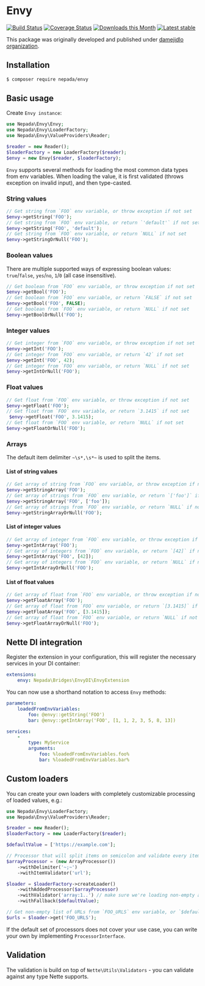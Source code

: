 Envy
====

[![Build Status](https://travis-ci.org/nepada/envy.svg?branch=master)](https://travis-ci.org/nepada/envy)
[![Coverage Status](https://coveralls.io/repos/github/nepada/envy/badge.svg?branch=master)](https://coveralls.io/github/nepada/envy?branch=master)
[![Downloads this Month](https://img.shields.io/packagist/dm/nepada/envy.svg)](https://packagist.org/packages/nepada/envy)
[![Latest stable](https://img.shields.io/packagist/v/nepada/envy.svg)](https://packagist.org/packages/nepada/envy)

This package was originally developed and published under [damejidlo organization](https://github.com/damejidlo).


## Installation

```sh
$ composer require nepada/envy
```


## Basic usage

Create `Envy instance`:

```php
use Nepada\Envy\Envy;
use Nepada\Envy\LoaderFactory;
use Nepada\Envy\ValueProviders\Reader;

$reader = new Reader();
$loaderFactory = new LoaderFactory($reader);
$envy = new Envy($reader, $loaderFactory);
```

`Envy` supports several methods for loading the most common data types from env variables. When loading the value, it is first validated (throws exception on invalid input), and then type-casted.


### String values

```php
// Get string from `FOO` env variable, or throw exception if not set
$envy->getString('FOO');
// Get string from `FOO` env variable, or return `'default'` if not set
$envy->getString('FOO', 'default');
// Get string from `FOO` env variable, or return `NULL` if not set
$envy->getStringOrNull('FOO');
```

### Boolean values

There are multiple supported ways of expressing boolean values: `true`/`false`, `yes`/`no`, `1`/`0` (all case insensitive).

```php
// Get boolean from `FOO` env variable, or throw exception if not set
$envy->getBool('FOO');
// Get boolean from `FOO` env variable, or return `FALSE` if not set
$envy->getBool('FOO', FALSE);
// Get boolean from `FOO` env variable, or return `NULL` if not set
$envy->getBoolOrNull('FOO');
```

### Integer values

```php
// Get integer from `FOO` env variable, or throw exception if not set
$envy->getInt('FOO');
// Get integer from `FOO` env variable, or return `42` if not set
$envy->getInt('FOO', 42);
// Get integer from `FOO` env variable, or return `NULL` if not set
$envy->getIntOrNull('FOO');
```

### Float values

```php
// Get float from `FOO` env variable, or throw exception if not set
$envy->getFloat('FOO');
// Get float from `FOO` env variable, or return `3.1415` if not set
 $envy->getFloat('FOO', 3.1415);
// Get float from `FOO` env variable, or return `NULL` if not set
$envy->getFloatOrNull('FOO');
```

### Arrays

The default item delimiter `~\s*,\s*~` is used to split the items.

#### List of string values 

```php
// Get array of string from `FOO` env variable, or throw exception if not set
$envy->getStringArray('FOO');
// Get array of strings from `FOO` env variable, or return `['foo']` if not set
$envy->getStringArray('FOO', ['foo']);
// Get array of strings from `FOO` env variable, or return `NULL` if not set
$envy->getStringArrayOrNull('FOO');
```

#### List of integer values

```php
// Get array of integer from `FOO` env variable, or throw exception if not set
$envy->getIntArray('FOO');
// Get array of integers from `FOO` env variable, or return `[42]` if not set
$envy->getIntArray('FOO', [42]);
// Get array of integers from `FOO` env variable, or return `NULL` if not set
$envy->getIntArrayOrNull('FOO');
```

#### List of float values

```php
// Get array of float from `FOO` env variable, or throw exception if not set
$envy->getFloatArray('FOO');
// Get array of float from `FOO` env variable, or return `[3.1415]` if not set
$envy->getFloatArray('FOO', [3.1415]);
// Get array of float from `FOO` env variable, or return `NULL` if not set
$envy->getFloatArrayOrNull('FOO');
```


## Nette DI integration

Register the extension in your configuration, this will register the necessary services in your DI container:

```yaml
extensions:
    envy: Nepada\Bridges\EnvyDI\EnvyExtension
```


You can now use a shorthand notation to access `Envy` methods:
```yaml
parameters:
    loadedFromEnvVariables:
        foo: @envy::getString('FOO')
        bar: @envy::getIntArray('FOO', [1, 1, 2, 3, 5, 8, 13])

services:
    -
        type: MyService
        arguments:
            foo: %loadedFromEnvVariables.foo%
            bar: %loadedFromEnvVariables.bar%
```


## Custom loaders

You can create your own loaders with completely customizable processing of loaded values, e.g.:

```php
use Nepada\Envy\LoaderFactory;
use Nepada\Envy\ValueProviders\Reader;

$reader = new Reader();
$loaderFactory = new LoaderFactory($reader);

$defaultValue = ['https://example.com'];

// Processor that will split items on semicolon and validate every item contains valid URL
$arrayProcessor = (new ArrayProcessor())
	->withDelimiter('~;~')
	->withItemValidator('url');

$loader = $loaderFactory->createLoader()
	->withAddedProcessor($arrayProcessor)
	->withValidator('array:1..') // make sure we're loading non-empty array
	->withFallback($defaultValue);

// Get non-empty list of URLs from `FOO_URLS` env variable, or `$defaultValue` if not set
$urls = $loader->get('FOO_URLS');
```

If the default set of processors does not cover your use case, you can write your own by implementing `ProcessorInterface`.


## Validation

The validation is build on top of `Nette\Utils\Validators` - you can validate against any type Nette supports.
